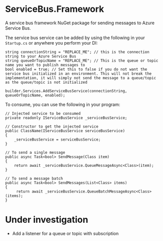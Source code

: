 # ServiceBus.Framework
A service bus framework NuGet package for sending messages to Azure Service Bus.

The service bus service can be added by using the following in your `Startup.cs` or anywhere you perform your DI:
```CSharp
string connectionString = "REPLACE_ME"; // this is the connection string to your Azure Service Bus
string queueOrTopicName = "REPLACE_ME"; // This is the queue or topic name you want to publish messages to
bool enabled = true; // Set this to false if you do not want the service bus initialized in an environment. This will not break the implementation, it will simply not send the message to a queue/topic as the queue/topic is not initialized

builder.Services.AddServiceBusService(connectionString, queueOrTopicName, enabled);
```
To consume, you can use the following in your program:
```CSharp
// Injected service to be consumed
private readonly IServiceBusService _serviceBusService;

// Constructor to get the injected service
public ClassName(IServiceBusService serviceBusService)
{
    _serviceBusService = serviceBusService;
}

// To send a single message
public async Task<bool> SendMessage(Class item)
{
    return await _serviceBusService.QueueMessageAsync<Class>(item);
}

// To send a message batch
public async Task<bool> SendMessages(List<Class> items)
{
     return await _serviceBusService.QueueBatchMessageAsync<Class>(items);
}
```
# Under investigation
- Add a listener for a queue or topic with subscription

